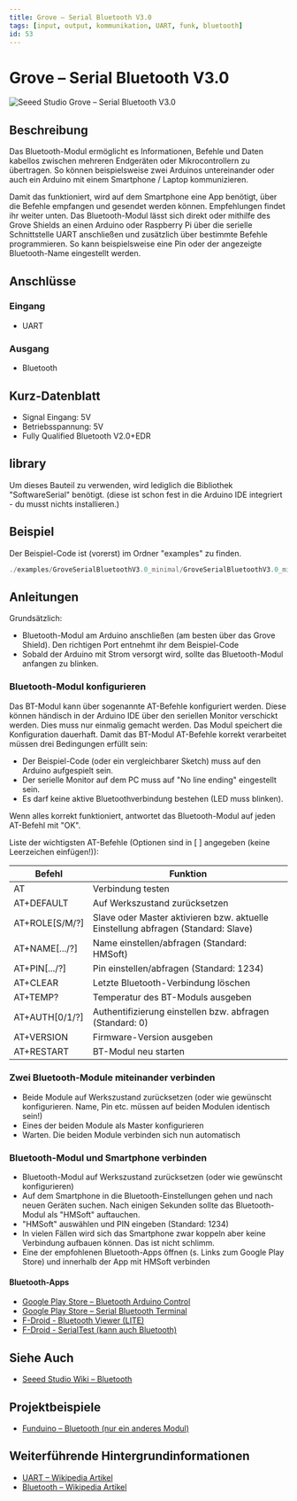 ```yaml
---
title: Grove – Serial Bluetooth V3.0
tags: [input, output, kommunikation, UART, funk, bluetooth]
id: 53
---
```


# Grove – Serial Bluetooth V3.0

![Seeed Studio Grove – Serial Bluetooth V3.0](https://makeyourschool.de/wp-content/uploads/2018/10/53_bluetooth-modul-1024x1024.jpg)

## Beschreibung

Das Bluetooth-Modul ermöglicht es Informationen, Befehle und Daten kabellos zwischen mehreren Endgeräten oder Mikrocontrollern zu übertragen.
So können beispielsweise zwei Arduinos untereinander oder auch ein Arduino mit einem Smartphone / Laptop kommunizieren.

<!-- more_details -->

Damit das funktioniert, wird auf dem Smartphone eine App benötigt, über die Befehle empfangen und gesendet werden können. Empfehlungen findet ihr weiter unten.
Das Bluetooth-Modul lässt sich direkt oder mithilfe des Grove Shields an einen Arduino oder Raspberry Pi über die serielle Schnittstelle UART anschließen und zusätzlich über bestimmte Befehle programmieren.
So kann beispielsweise eine Pin oder der angezeigte Bluetooth-Name eingestellt werden.

## Anschlüsse

### Eingang

- UART

### Ausgang

- Bluetooth

## Kurz-Datenblatt

- Signal Eingang: 5V
- Betriebsspannung: 5V
- Fully Qualified Bluetooth V2.0+EDR

## library

Um dieses Bauteil zu verwenden, wird lediglich die Bibliothek "SoftwareSerial" benötigt.
(diese ist schon fest in die Arduino IDE integriert - du musst nichts installieren.)

## Beispiel

Der Beispiel-Code ist (vorerst) im Ordner "examples" zu finden.

```c++:./examples/GroveSerialBluetoothV3.0_minimal/GroveSerialBluetoothV3.0_minimal.ino
./examples/GroveSerialBluetoothV3.0_minimal/GroveSerialBluetoothV3.0_minimal.ino
```

## Anleitungen

Grundsätzlich:

- Bluetooth-Modul am Arduino anschließen (am besten über das Grove Shield).
  Den richtigen Port entnehmt ihr dem Beispiel-Code
- Sobald der Arduino mit Strom versorgt wird, sollte das Bluetooth-Modul anfangen zu blinken.

### Bluetooth-Modul konfigurieren

Das BT-Modul kann über sogenannte AT-Befehle konfiguriert werden. Diese können händisch in der Arduino IDE über den seriellen Monitor verschickt werden. Dies muss nur einmalig gemacht werden. Das Modul speichert die Konfiguration dauerhaft.
Damit das BT-Modul AT-Befehle korrekt verarbeitet müssen drei Bedingungen erfüllt sein:

- Der Beispiel-Code (oder ein vergleichbarer Sketch) muss auf den Arduino aufgespielt sein.
- Der serielle Monitor auf dem PC muss auf "No line ending" eingestellt sein.
- Es darf keine aktive Bluetoothverbindung bestehen (LED muss blinken).

Wenn alles korrekt funktioniert, antwortet das Bluetooth-Modul auf jeden AT-Befehl mit "OK".

Liste der wichtigsten AT-Befehle (Optionen sind in [ ] angegeben (keine Leerzeichen einfügen!)):

| Befehl         | Funktion                                                                          |
| -------------- | --------------------------------------------------------------------------------- |
| AT             | Verbindung testen                                                                 |
| AT+DEFAULT     | Auf Werkszustand zurücksetzen                                                     |
| AT+ROLE[S/M/?] | Slave oder Master aktivieren bzw. aktuelle Einstellung abfragen (Standard: Slave) |
| AT+NAME[.../?] | Name einstellen/abfragen (Standard: HMSoft)                                       |
| AT+PIN[.../?]  | Pin einstellen/abfragen (Standard: 1234)                                          |
| AT+CLEAR       | Letzte Bluetooth-Verbindung löschen                                               |
| AT+TEMP?       | Temperatur des BT-Moduls ausgeben                                                 |
| AT+AUTH[0/1/?] | Authentifizierung einstellen bzw. abfragen (Standard: 0)                          |
| AT+VERSION     | Firmware-Version ausgeben                                                         |
| AT+RESTART     | BT-Modul neu starten                                                              |

### Zwei Bluetooth-Module miteinander verbinden

- Beide Module auf Werkszustand zurücksetzen (oder wie gewünscht konfigurieren. Name, Pin etc. müssen auf beiden Modulen identisch sein!)
- Eines der beiden Module als Master konfigurieren
- Warten. Die beiden Module verbinden sich nun automatisch

### Bluetooth-Modul und Smartphone verbinden

- Bluetooth-Modul auf Werkszustand zurücksetzen (oder wie gewünscht konfigurieren)
- Auf dem Smartphone in die Bluetooth-Einstellungen gehen und nach neuen Geräten suchen. Nach einigen Sekunden sollte das Bluetooth-Modul als "HMSoft" auftauchen.
- "HMSoft" auswählen und PIN eingeben (Standard: 1234)
- In vielen Fällen wird sich das Smartphone zwar koppeln aber keine Verbindung aufbauen können. Das ist nicht schlimm.
- Eine der empfohlenen Bluetooth-Apps öffnen (s. Links zum Google Play Store) und innerhalb der App mit HMSoft verbinden

#### Bluetooth-Apps

- [Google Play Store – Bluetooth Arduino Control](https://play.google.com/store/apps/details?id=com.giristudio.hc05.bluetooth.arduino.control)
- [Google Play Store – Serial Bluetooth Terminal](https://play.google.com/store/apps/details?id=de.kai_morich.serial_bluetooth_terminal&hl=de)
- [F-Droid - Bluetooth Viewer (LITE)](https://f-droid.org/en/packages/net.bluetoothviewer/)
- [F-Droid - SerialTest (kann auch Bluetooth)](https://f-droid.org/en/packages/priv.wh201906.serialtest/)

## Siehe Auch

- [Seeed Studio Wiki – Bluetooth](http://wiki.seeedstudio.com/Grove-Serial_Bluetooth_v3.0/)

## Projektbeispiele

- [Funduino – Bluetooth (nur ein anderes Modul)](https://funduino.de/tutorial-hc-05-und-hc-06-bluetooth)

## Weiterführende Hintergrundinformationen

- [UART – Wikipedia Artikel](https://de.wikipedia.org/wiki/Universal_Asynchronous_Receiver_Transmitter)
- [Bluetooth – Wikipedia Artikel](https://de.wikipedia.org/wiki/Bluetooth)
